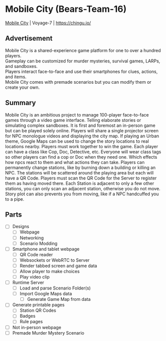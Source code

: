 # Mobile City (Bears-Team-16)
[Mobile City](https://github.com/chingu-voyage7/Bears-Team-16) | Voyage-7 | https://chingu.io/

## Advertisement
Mobile City is a shared-experience game platform for one to over a hundred players.  
Gameplay can be customized for murder mysteries, survival games, LARPs, and sandboxes.  
Players interact face-to-face and use their smartphones for clues, actions, and items.  
Mobile City comes with premade scenarios but you can modify them or create your own.  

## Summary
Mobile City is an ambitious project to manage 100-player face-to-face games through
a video game interface. Telling elaborate stories or simulating complex sandboxes.
It is first and foremost an in-person game but can be played solely online.
Players will share a single projector screen for NPC monologue videos and displaying the city map.
If playing an Urban theme, Google Maps can be used to change the story locations to real
locations nearby. Players must work together to win the game. Each player can have a
class like Cop, Doc, Detective, etc. Everyone will wear class tags so other players can 
find a cop or Doc when they need one. Which effects how npcs react to them and what actions
they can take. Players can permanently change stations, like by burning down a building
or killing an NPC. The stations will be scattered around the playing area but each will
have a QR Code. Players must scan the QR Code for the Server to register them as having
moved there. Each Station is adjacent to only a few other stations, you can only scan an
adjacent station, otherwise you do not move. Story plot can also prevents you from moving, 
like if a NPC handcuffed you to a pipe.

## Parts
- [ ] Designs
  - [ ] Webpage
  - [ ] Networking
  - [ ] Scenario Modding
- [ ] Smartphone and tablet webpage
  - [ ] QR Code reader
  - [ ] Websockets or WebRTC to Server
  - [ ] Render tabbed screen and game data
  - [ ] Allow player to make choices
  - [ ] Play video clip
- [ ] Runtime Server
  - [ ] Load and parse Scenario Folder(s)
  - [ ] Import Google Maps data
    - [ ] Generate Game Map from data
- [ ] Generate printable pages
  - [ ] Station QR Codes
  - [ ] Badges
  - [ ] Rule pages
- [ ] Not in-person webpage
- [ ] Premade Murder Mystery Scenario